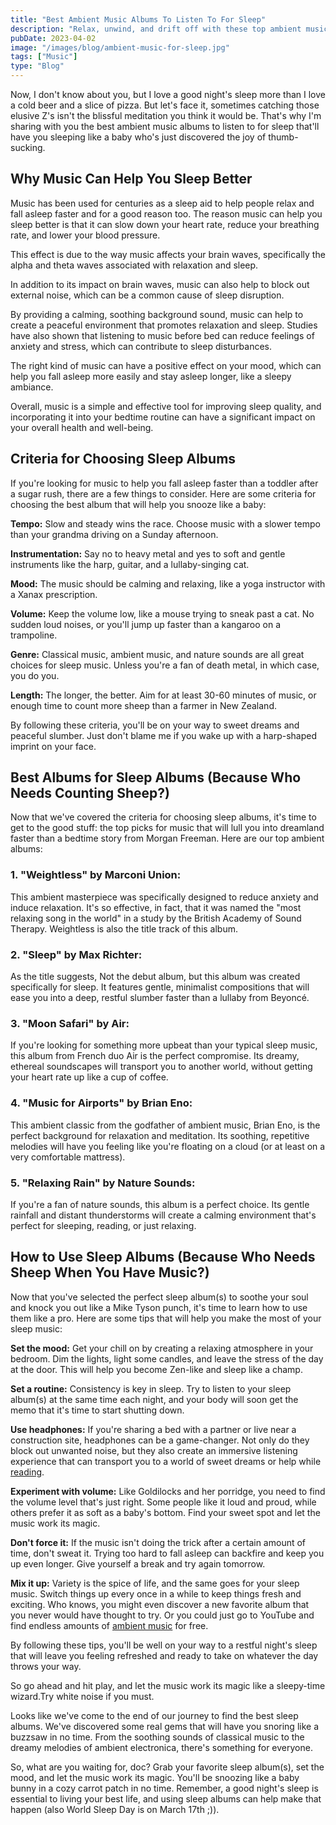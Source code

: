 ```yaml
---
title: "Best Ambient Music Albums To Listen To For Sleep"
description: "Relax, unwind, and drift off with these top ambient music picks for better sleep."
pubDate: 2023-04-02
image: "/images/blog/ambient-music-for-sleep.jpg"
tags: ["Music"]
type: "Blog"
---
```


Now, I don't know about you, but I love a good night's sleep more than I love a cold beer and a slice of pizza. But let's face it, sometimes catching those elusive Z's isn't the blissful meditation you think it would be. That's why I'm sharing with you the best ambient music albums to listen to for sleep that'll have you sleeping like a baby who's just discovered the joy of thumb-sucking.

## Why Music Can Help You Sleep Better

Music has been used for centuries as a sleep aid to help people relax and fall asleep faster and for a good reason too. The reason music can help you sleep better is that it can slow down your heart rate, reduce your breathing rate, and lower your blood pressure.

This effect is due to the way music affects your brain waves, specifically the alpha and theta waves associated with relaxation and sleep.

In addition to its impact on brain waves, music can also help to block out external noise, which can be a common cause of sleep disruption.

By providing a calming, soothing background sound, music can help to create a peaceful environment that promotes relaxation and sleep. Studies have also shown that listening to music before bed can reduce feelings of anxiety and stress, which can contribute to sleep disturbances.

The right kind of music can have a positive effect on your mood, which can help you fall asleep more easily and stay asleep longer, like a sleepy ambiance.

Overall, music is a simple and effective tool for improving sleep quality, and incorporating it into your bedtime routine can have a significant impact on your overall health and well-being.

## Criteria for Choosing Sleep Albums

If you're looking for music to help you fall asleep faster than a toddler after a sugar rush, there are a few things to consider. Here are some criteria for choosing the best album that will help you snooze like a baby:

**Tempo:** Slow and steady wins the race. Choose music with a slower tempo than your grandma driving on a Sunday afternoon.

**Instrumentation:** Say no to heavy metal and yes to soft and gentle instruments like the harp, guitar, and a lullaby-singing cat.

**Mood:** The music should be calming and relaxing, like a yoga instructor with a Xanax prescription.

**Volume:** Keep the volume low, like a mouse trying to sneak past a cat. No sudden loud noises, or you'll jump up faster than a kangaroo on a trampoline.

**Genre:** Classical music, ambient music, and nature sounds are all great choices for sleep music. Unless you're a fan of death metal, in which case, you do you.

**Length:** The longer, the better. Aim for at least 30-60 minutes of music, or enough time to count more sheep than a farmer in New Zealand.

By following these criteria, you'll be on your way to sweet dreams and peaceful slumber. Just don't blame me if you wake up with a harp-shaped imprint on your face.

## Best Albums for Sleep Albums (Because Who Needs Counting Sheep?)

Now that we've covered the criteria for choosing sleep albums, it's time to get to the good stuff: the top picks for music that will lull you into dreamland faster than a bedtime story from Morgan Freeman. Here are our top ambient albums:

### 1. **"Weightless" by Marconi Union:**

This ambient masterpiece was specifically designed to reduce anxiety and induce relaxation. It's so effective, in fact, that it was named the "most relaxing song in the world" in a study by the British Academy of Sound Therapy. Weightless is also the title track of this album.

### 2. **"Sleep" by Max Richter:**

As the title suggests, Not the debut album, but this album was created specifically for sleep. It features gentle, minimalist compositions that will ease you into a deep, restful slumber faster than a lullaby from Beyoncé.

### 3. **"Moon Safari" by Air:**

If you're looking for something more upbeat than your typical sleep music, this album from French duo Air is the perfect compromise. Its dreamy, ethereal soundscapes will transport you to another world, without getting your heart rate up like a cup of coffee.

### 4. **"Music for Airports" by Brian Eno:**

This ambient classic from the godfather of ambient music, Brian Eno, is the perfect background for relaxation and meditation. Its soothing, repetitive melodies will have you feeling like you're floating on a cloud (or at least on a very comfortable mattress).

### 5. **"Relaxing Rain" by Nature Sounds:**

If you're a fan of nature sounds, this album is a perfect choice. Its gentle rainfall and distant thunderstorms will create a calming environment that's perfect for sleeping, reading, or just relaxing.

## How to Use Sleep Albums (Because Who Needs Sheep When You Have Music?)

Now that you've selected the perfect sleep album(s) to soothe your soul and knock you out like a Mike Tyson punch, it's time to learn how to use them like a pro. Here are some tips that will help you make the most of your sleep music:

**Set the mood:** Get your chill on by creating a relaxing atmosphere in your bedroom. Dim the lights, light some candles, and leave the stress of the day at the door. This will help you become Zen-like and sleep like a champ.

**Set a routine:** Consistency is key in sleep. Try to listen to your sleep album(s) at the same time each night, and your body will soon get the memo that it's time to start shutting down.

**Use headphones:** If you're sharing a bed with a partner or live near a construction site, headphones can be a game-changer. Not only do they block out unwanted noise, but they also create an immersive listening experience that can transport you to a world of sweet dreams or help while [reading](https://4thelazy.com/how-to-stay-focused-while-reading/).

**Experiment with volume:** Like Goldilocks and her porridge, you need to find the volume level that's just right. Some people like it loud and proud, while others prefer it as soft as a baby's bottom. Find your sweet spot and let the music work its magic.

**Don't force it:** If the music isn't doing the trick after a certain amount of time, don't sweat it. Trying too hard to fall asleep can backfire and keep you up even longer. Give yourself a break and try again tomorrow.

**Mix it up:** Variety is the spice of life, and the same goes for your sleep music. Switch things up every once in a while to keep things fresh and exciting. Who knows, you might even discover a new favorite album that you never would have thought to try. Or you could just go to YouTube and find endless amounts of [ambient music](https://www.google.com/url?sa=t&rct=j&q=&esrc=s&source=web&cd=&cad=rja&uact=8&ved=2ahUKEwjHm_iJm53-AhXzmWoFHWd9AAQQtwJ6BAgTEAI&url=https%3A%2F%2Fwww.youtube.com%2Fwatch%3Fv%3DyoBACMtqJqg&usg=AOvVaw2GYDQPqOw4CBhAkNc0_HwK) for free.

By following these tips, you'll be well on your way to a restful night's sleep that will leave you feeling refreshed and ready to take on whatever the day throws your way.

So go ahead and hit play, and let the music work its magic like a sleepy-time wizard.Try white noise if you must.

Looks like we've come to the end of our journey to find the best sleep albums. We've discovered some real gems that will have you snoring like a buzzsaw in no time. From the soothing sounds of classical music to the dreamy melodies of ambient electronica, there's something for everyone.

So, what are you waiting for, doc? Grab your favorite sleep album(s), set the mood, and let the music work its magic. You'll be snoozing like a baby bunny in a cozy carrot patch in no time. Remember, a good night's sleep is essential to living your best life, and using sleep albums can help make that happen (also World Sleep Day is on March 17th ;)).